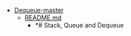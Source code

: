 - <a href = "E:\Node_projects\Node_Way\ArchivTSH_2\ArhivTimur_2\Dequeue-master\cat.Dequeue-master\dir.Dequeue-master.md">Dequeue-master</a>
    - <a href = "E:\Node_projects\Node_Way\ArchivTSH_2\ArhivTimur_2\Dequeue-master\README.md">README.md</a>
        - *# Stack, Queue and Dequeue
